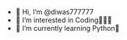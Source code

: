 - 👋 Hi, I’m @diwas777777
- 👀 I’m interested in Coding👨🏻‍💻
- 🌱 I’m currently learning Python🐍


<!---
diwas777777/diwas777777 is a ✨ special ✨ repository because its `README.md` (this file) appears on your GitHub profile.
You can click the Preview link to take a look at your changes.
--->
